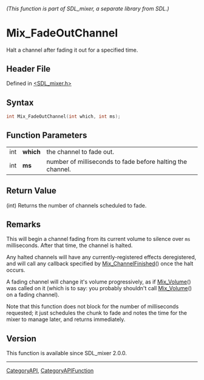 ###### (This function is part of SDL_mixer, a separate library from SDL.)
# Mix_FadeOutChannel

Halt a channel after fading it out for a specified time.

## Header File

Defined in [<SDL_mixer.h>](https://github.com/libsdl-org/SDL_mixer/blob/SDL2/include/SDL_mixer.h)

## Syntax

```c
int Mix_FadeOutChannel(int which, int ms);
```

## Function Parameters

|     |           |                                                            |
| --- | --------- | ---------------------------------------------------------- |
| int | **which** | the channel to fade out.                                   |
| int | **ms**    | number of milliseconds to fade before halting the channel. |

## Return Value

(int) Returns the number of channels scheduled to fade.

## Remarks

This will begin a channel fading from its current volume to silence over
`ms` milliseconds. After that time, the channel is halted.

Any halted channels will have any currently-registered effects
deregistered, and will call any callback specified by
[Mix_ChannelFinished](Mix_ChannelFinished)() once the halt occurs.

A fading channel will change it's volume progressively, as if
[Mix_Volume](Mix_Volume)() was called on it (which is to say: you probably
shouldn't call [Mix_Volume](Mix_Volume)() on a fading channel).

Note that this function does not block for the number of milliseconds
requested; it just schedules the chunk to fade and notes the time for the
mixer to manage later, and returns immediately.

## Version

This function is available since SDL_mixer 2.0.0.

----
[CategoryAPI](CategoryAPI), [CategoryAPIFunction](CategoryAPIFunction)

